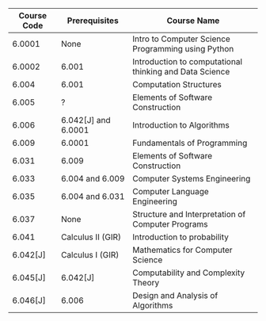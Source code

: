 | Course Code | Prerequisites       | Course Name                                             |
|-------------|---------------------|---------------------------------------------------------|
| 6.0001      | None                | Intro to Computer Science Programming using Python      |
| 6.0002      | 6.001               | Introduction to computational thinking and Data Science |
| 6.004       | 6.001               | Computation Structures                                  |
| 6.005       | ?                   | Elements of Software Construction                       |
| 6.006       | 6.042[J] and 6.0001 | Introduction to Algorithms                              |
| 6.009       | 6.0001              | Fundamentals of Programming                             |
| 6.031       | 6.009               | Elements of Software Construction                       |
| 6.033       | 6.004 and 6.009     | Computer Systems Engineering                            |
| 6.035       | 6.004 and 6.031     | Computer Language Engineering                           |
| 6.037       | None                | Structure and Interpretation of Computer Programs       |
| 6.041       | Calculus II (GIR)   | Introduction to probability                             |
| 6.042[J]    | Calculus I (GIR)    | Mathematics for Computer Science                        |
| 6.045[J]    | 6.042[J]            | Computability and Complexity Theory                     |
| 6.046[J]    | 6.006               | Design and Analysis of Algorithms                       |
